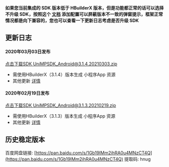 **如果您当前集成的 SDK 版本低于 HBuilderX 版本，但是功能都正常的话可以选择不升级 SDK，按照这个 [文档](https://ask.dcloud.net.cn/article/35627) 添加配置可以屏蔽版本不一致的弹窗提示，框架正常情况都是向下兼容的，您也可以查看一下更新日志考虑是否升级 SDK**

## 更新日志

#### 2020年03月03日发布
[点击下载SDK UniMPSDK_Android@3.1.4.20210303.zip](http://download.dcloud.net.cn/unimpsdk/UniMPSDK_Android@3.1.4.20210303.zip)
+ 需使用HBuilderX（3.1.4）版本生成 小程序App 资源
+ 其他更新 [详情](https://download1.dcloud.net.cn/hbuilderx/changelog/3.1.4.20210305.html)

#### 2020年02月19日发布
[点击下载SDK UniMPSDK_Android@3.1.3.20210219.zip](http://download.dcloud.net.cn/unimpsdk/UniMPSDK_Android@3.1.3.20210219.zip)
+ 需使用HBuilderX（3.1.3）版本生成 小程序App 资源
+ 其他更新 [详情](https://download1.dcloud.net.cn/hbuilderx/changelog/3.1.3.20210219-alpha.html)

## 历史稳定版本

百度网盘链接: [https://pan.baidu.com/s/1Gb19IMm2ihRA0u4MNzCT4Q](https://pan.baidu.com/s/1Gb19IMm2ihRA0u4MNzCT4Q) 提取码: hnug